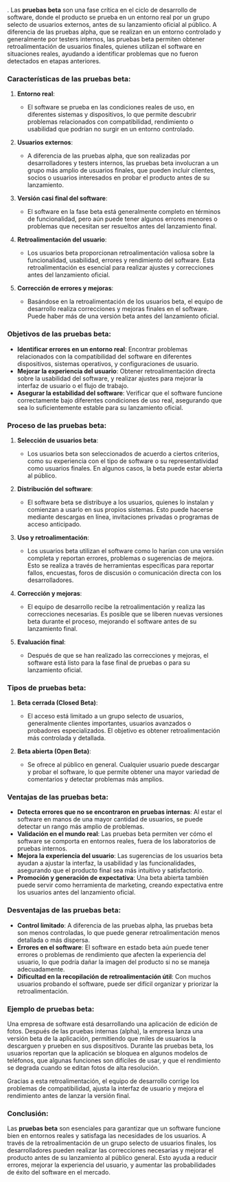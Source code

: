.
Las **pruebas beta** son una fase crítica en el ciclo de desarrollo de software, donde el producto se prueba en un entorno real por un grupo selecto de usuarios externos, antes de su lanzamiento oficial al público. A diferencia de las pruebas alpha, que se realizan en un entorno controlado y generalmente por testers internos, las pruebas beta permiten obtener retroalimentación de usuarios finales, quienes utilizan el software en situaciones reales, ayudando a identificar problemas que no fueron detectados en etapas anteriores.

### **Características de las pruebas beta**:

1. **Entorno real**:
   - El software se prueba en las condiciones reales de uso, en diferentes sistemas y dispositivos, lo que permite descubrir problemas relacionados con compatibilidad, rendimiento o usabilidad que podrían no surgir en un entorno controlado.

2. **Usuarios externos**:
   - A diferencia de las pruebas alpha, que son realizadas por desarrolladores y testers internos, las pruebas beta involucran a un grupo más amplio de usuarios finales, que pueden incluir clientes, socios o usuarios interesados en probar el producto antes de su lanzamiento.

3. **Versión casi final del software**:
   - El software en la fase beta está generalmente completo en términos de funcionalidad, pero aún puede tener algunos errores menores o problemas que necesitan ser resueltos antes del lanzamiento final.

4. **Retroalimentación del usuario**:
   - Los usuarios beta proporcionan retroalimentación valiosa sobre la funcionalidad, usabilidad, errores y rendimiento del software. Esta retroalimentación es esencial para realizar ajustes y correcciones antes del lanzamiento oficial.

5. **Corrección de errores y mejoras**:
   - Basándose en la retroalimentación de los usuarios beta, el equipo de desarrollo realiza correcciones y mejoras finales en el software. Puede haber más de una versión beta antes del lanzamiento oficial.

### **Objetivos de las pruebas beta**:

- **Identificar errores en un entorno real**: Encontrar problemas relacionados con la compatibilidad del software en diferentes dispositivos, sistemas operativos, y configuraciones de usuario.
- **Mejorar la experiencia del usuario**: Obtener retroalimentación directa sobre la usabilidad del software, y realizar ajustes para mejorar la interfaz de usuario o el flujo de trabajo.
- **Asegurar la estabilidad del software**: Verificar que el software funcione correctamente bajo diferentes condiciones de uso real, asegurando que sea lo suficientemente estable para su lanzamiento oficial.

### **Proceso de las pruebas beta**:

1. **Selección de usuarios beta**:
   - Los usuarios beta son seleccionados de acuerdo a ciertos criterios, como su experiencia con el tipo de software o su representatividad como usuarios finales. En algunos casos, la beta puede estar abierta al público.

2. **Distribución del software**:
   - El software beta se distribuye a los usuarios, quienes lo instalan y comienzan a usarlo en sus propios sistemas. Esto puede hacerse mediante descargas en línea, invitaciones privadas o programas de acceso anticipado.

3. **Uso y retroalimentación**:
   - Los usuarios beta utilizan el software como lo harían con una versión completa y reportan errores, problemas o sugerencias de mejora. Esto se realiza a través de herramientas específicas para reportar fallos, encuestas, foros de discusión o comunicación directa con los desarrolladores.

4. **Corrección y mejoras**:
   - El equipo de desarrollo recibe la retroalimentación y realiza las correcciones necesarias. Es posible que se liberen nuevas versiones beta durante el proceso, mejorando el software antes de su lanzamiento final.

5. **Evaluación final**:
   - Después de que se han realizado las correcciones y mejoras, el software está listo para la fase final de pruebas o para su lanzamiento oficial.

### **Tipos de pruebas beta**:

1. **Beta cerrada (Closed Beta)**:
   - El acceso está limitado a un grupo selecto de usuarios, generalmente clientes importantes, usuarios avanzados o probadores especializados. El objetivo es obtener retroalimentación más controlada y detallada.

2. **Beta abierta (Open Beta)**:
   - Se ofrece al público en general. Cualquier usuario puede descargar y probar el software, lo que permite obtener una mayor variedad de comentarios y detectar problemas más amplios.

### **Ventajas de las pruebas beta**:

- **Detecta errores que no se encontraron en pruebas internas**: Al estar el software en manos de una mayor cantidad de usuarios, se puede detectar un rango más amplio de problemas.
- **Validación en el mundo real**: Las pruebas beta permiten ver cómo el software se comporta en entornos reales, fuera de los laboratorios de pruebas internos.
- **Mejora la experiencia del usuario**: Las sugerencias de los usuarios beta ayudan a ajustar la interfaz, la usabilidad y las funcionalidades, asegurando que el producto final sea más intuitivo y satisfactorio.
- **Promoción y generación de expectativa**: Una beta abierta también puede servir como herramienta de marketing, creando expectativa entre los usuarios antes del lanzamiento oficial.

### **Desventajas de las pruebas beta**:

- **Control limitado**: A diferencia de las pruebas alpha, las pruebas beta son menos controladas, lo que puede generar retroalimentación menos detallada o más dispersa.
- **Errores en el software**: El software en estado beta aún puede tener errores o problemas de rendimiento que afecten la experiencia del usuario, lo que podría dañar la imagen del producto si no se maneja adecuadamente.
- **Dificultad en la recopilación de retroalimentación útil**: Con muchos usuarios probando el software, puede ser difícil organizar y priorizar la retroalimentación.

### **Ejemplo de pruebas beta**:

Una empresa de software está desarrollando una aplicación de edición de fotos. Después de las pruebas internas (alpha), la empresa lanza una versión beta de la aplicación, permitiendo que miles de usuarios la descarguen y prueben en sus dispositivos. Durante las pruebas beta, los usuarios reportan que la aplicación se bloquea en algunos modelos de teléfonos, que algunas funciones son difíciles de usar, y que el rendimiento se degrada cuando se editan fotos de alta resolución.

Gracias a esta retroalimentación, el equipo de desarrollo corrige los problemas de compatibilidad, ajusta la interfaz de usuario y mejora el rendimiento antes de lanzar la versión final.

### **Conclusión**:
Las **pruebas beta** son esenciales para garantizar que un software funcione bien en entornos reales y satisfaga las necesidades de los usuarios. A través de la retroalimentación de un grupo selecto de usuarios finales, los desarrolladores pueden realizar las correcciones necesarias y mejorar el producto antes de su lanzamiento al público general. Esto ayuda a reducir errores, mejorar la experiencia del usuario, y aumentar las probabilidades de éxito del software en el mercado.